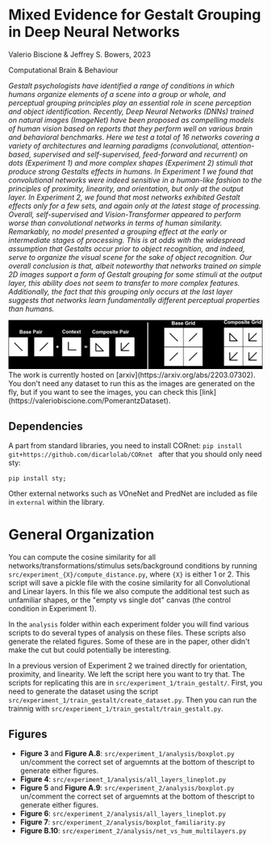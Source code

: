 # Mixed Evidence for Gestalt Grouping in Deep Neural Networks
Valerio Biscione & Jeffrey S. Bowers, 2023

Computational Brain & Behaviour 

*Gestalt psychologists have identified a range of conditions in which humans organize elements of a scene into a group or whole, and perceptual grouping principles play an essential role in scene perception and object identification. Recently, Deep Neural Networks (DNNs) trained on natural images (ImageNet) have been proposed as compelling models of human vision based on reports that they perform well on various brain and behavioral benchmarks.  Here we test a total of 16 networks covering a  variety of architectures and learning paradigms (convolutional, attention-based, supervised and self-supervised, feed-forward and recurrent) on dots (Experiment 1) and more complex shapes (Experiment 2) stimuli that produce strong Gestalts effects in humans. In Experiment 1 we found that convolutional networks were indeed sensitive in a human-like fashion to the principles of proximity, linearity, and orientation, but only at the output layer. In Experiment 2, we found that most networks exhibited Gestalt effects only for a few sets, and again only at the latest stage of processing. Overall, self-supervised and Vision-Transformer appeared to perform worse than convolutional networks in terms of human similarity. Remarkably, no model presented a grouping effect at the early or intermediate stages of processing. This is at odds with the widespread assumption that Gestalts occur prior to object recognition, and indeed, serve to organize the visual scene for the sake of object recognition. Our overall conclusion is that, albeit noteworthy that networks trained on simple 2D images support a form of Gestalt grouping for some stimuli at the output layer, this ability does not seem to transfer to more complex features. Additionally, the fact that this grouping only occurs at the last layer suggests that networks learn fundamentally different perceptual properties than humans.*

<img src="https://github.com/ValerioB88/gestalt-DNNs/blob/main/FigureGitHubWB.png">
The work is currently hosted on [arxiv](https://arxiv.org/abs/2203.07302). You don't need any dataset to run this as the images are generated on the fly, but if you want to see the images, you can check this [link](https://valeriobiscione.com/PomerantzDataset).

## Dependencies 
A part from standard libraries, you need to install CORnet:
`pip install git+https://github.com/dicarlolab/CORnet
`
after that you should only need sty:
```
pip install sty;  
```
Other external networks such as VOneNet and PredNet are included as file in `external` within the library.
 

# General Organization
You can compute the cosine similarity for all networks/transformations/stimulus sets/background conditions by running `src/experiment_{X}/compute_distance.py`, where `{X}` is either 1 or 2.  This script will save a pickle file with the cosine similarity for all Convolutional and Linear layers. In this file we also compute the additional test such as unfamiliar shapes, or the "empty vs single dot" canvas (the control condition in Experiment 1). 

In the `analysis` folder within each experiment folder you will find various scripts to do several types of analysis on these files. These scripts also generate the related figures. Some of these are in the paper, other didn't make the cut but could potentially be interesting.

In a previous version of Experiment 2 we trained directly for orientation, proximity, and linearity. We left the script here you want to try that. The scripts for replicating this are in `src/experiment_1/train_gestalt/`. First, you need to generate the dataset using the script `src/experiment_1/train_gestalt/create_dataset.py`. Then you can run the trainnig with `src/experiment_1/train_gestalt/train_gestalt.py`.

## Figures
- **Figure 3** and **Figure A.8**: `src/experiment_1/analysis/boxplot.py` un/comment the correct set of arguemnts at the bottom of thescript to generate either figures.
- **Figure 4**: `src/experiment_1/analysis/all_layers_lineplot.py`
- **Figure 5** and **Figure A.9**: `src/experiment_2/analysis/boxplot.py` un/comment the correct set of arguemnts at the bottom of thescript to generate either figures.
- **Figure 6**: `src/experiment_2/analysis/all_layers_lineplot.py`
- **Figure 7**: `src/experiment_2/analysis/boxplot_familiarity.py`
- **Figure B.10**: `src/experiment_2/analysis/net_vs_hum_multilayers.py`
